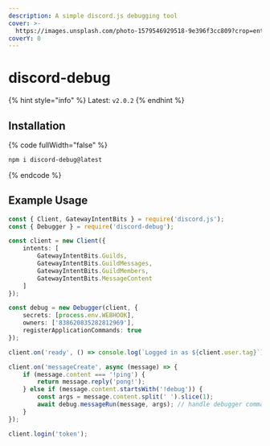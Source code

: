 ```yaml
---
description: A simple discord.js debugging tool
cover: >-
  https://images.unsplash.com/photo-1579546929518-9e396f3cc809?crop=entropy&cs=srgb&fm=jpg&ixid=M3wxOTcwMjR8MHwxfHNlYXJjaHwxfHxncmFkaWVudHxlbnwwfHx8fDE2ODc2ODk2MDN8MA&ixlib=rb-4.0.3&q=85
coverY: 0
---
```


# discord-debug

{% hint style="info" %}
Latest: `v2.0.2`
{% endhint %}

## Installation

{% code fullWidth="false" %}
```bash
npm i discord-debug@latest
```
{% endcode %}

## Example Usage

```typescript
const { Client, GatewayIntentBits } = require('discord.js');
const { Debugger } = require('discord-debug');

const client = new Client({
    intents: [
        GatewayIntentBits.Guilds,
        GatewayIntentBits.GuildMessages,
        GatewayIntentBits.GuildMembers,
        GatewayIntentBits.MessageContent
    ]
});

const debug = new Debugger(client, {
    secrets: [process.env.WEBHOOK],
    owners: ['838620835282812969'],
    registerApplicationCommands: true
});

client.on('ready', () => console.log(`Logged in as ${client.user.tag}`));

client.on('messageCreate', async (message) => {
    if (message.content === '!ping') {
        return message.reply('pong!');
    } else if (message.content.startsWith('!debug')) {
        const args = message.content.split(' ').slice(1);
        await debug.messageRun(message, args); // handle debugger commands
    }
});

client.login('token');
```
